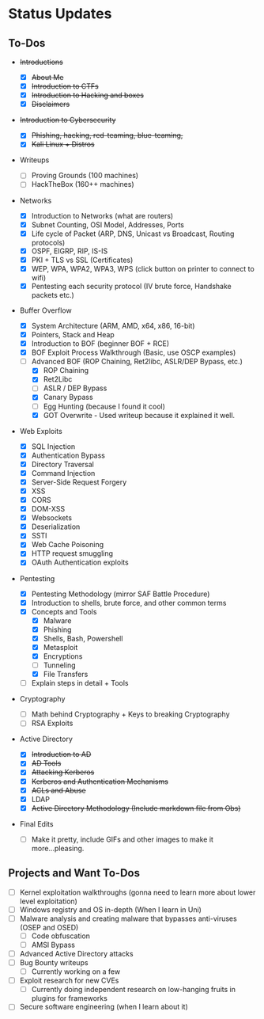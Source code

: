 # Status Updates

## To-Dos

* ~~Introductions~~
  * [x] ~~About Me~~
  * [x] ~~Introduction to CTFs~~
  * [x] ~~Introduction to Hacking and boxes~~
  * [x] ~~Disclaimers~~
* ~~Introduction to Cybersecurity~~
  * [x] ~~Phishing, hacking, red-teaming, blue-teaming,~~
  * [x] ~~Kali Linux + Distros~~
* Writeups
  * [ ] Proving Grounds (100 machines)
  * [ ] HackTheBox (160++ machines)
* Networks
  * [x] Introduction to Networks (what are routers)
  * [x] Subnet Counting, OSI Model, Addresses, Ports
  * [x] Life cycle of Packet (ARP, DNS, Unicast vs Broadcast, Routing protocols)
  * [x] OSPF, EIGRP, RIP, IS-IS
  * [x] PKI + TLS vs SSL (Certificates)
  * [x] WEP, WPA, WPA2, WPA3, WPS (click button on printer to connect to wifi)
  * [x] Pentesting each security protocol (IV brute force, Handshake packets etc.)
* Buffer Overflow
  * [x] System Architecture (ARM, AMD, x64, x86, 16-bit)
  * [x] Pointers, Stack and Heap
  * [x] Introduction to BOF (beginner BOF + RCE)&#x20;
  * [x] BOF Exploit Process Walkthrough (Basic, use OSCP examples)
  * [ ] Advanced BOF (ROP Chaining, Ret2libc, ASLR/DEP Bypass, etc.)
    * [x] ROP Chaining
    * [x] Ret2Libc
    * [ ] ASLR / DEP Bypass
    * [x] Canary Bypass
    * [ ] Egg Hunting (because I found it cool)
    * [x] GOT Overwrite - Used writeup because it explained it well.
* Web Exploits
  * [x] SQL Injection
  * [x] Authentication Bypass
  * [x] Directory Traversal
  * [x] Command Injection
  * [x] Server-Side Request Forgery
  * [x] XSS
  * [x] CORS
  * [x] DOM-XSS
  * [x] Websockets
  * [x] Deserialization
  * [x] SSTI
  * [x] Web Cache Poisoning
  * [x] HTTP request smuggling
  * [x] OAuth Authentication exploits
* Pentesting
  * [x] Pentesting Methodology (mirror SAF Battle Procedure)
  * [x] Introduction to shells, brute force, and other common terms
  * [x] Concepts and Tools
    * [x] Malware
    * [x] Phishing
    * [x] Shells, Bash, Powershell
    * [x] Metasploit
    * [x] Encryptions
    * [ ] Tunneling
    * [x] File Transfers
  * [ ] Explain steps in detail + Tools
* Cryptography&#x20;
  * [ ] Math behind Cryptography + Keys to breaking Cryptography
  * [ ] RSA Exploits
* Active Directory
  * [x] ~~Introduction to AD~~
  * [x] ~~AD Tools~~&#x20;
  * [x] ~~Attacking Kerberos~~
  * [x] ~~Kerberos and Authentication Mechanisms~~
  * [x] ~~ACLs and Abuse~~&#x20;
  * [x] LDAP
  * [x] ~~Active Directory Methodology (Include markdown file from Obs)~~
*   Final Edits

    * [ ] Make it pretty, include GIFs and other images to make it more...pleasing.



## Projects and Want To-Dos

* [ ] Kernel exploitation walkthroughs (gonna need to learn more about lower level exploitation)
* [ ] Windows registry and OS in-depth (When I learn in Uni)
* [ ] Malware analysis and creating malware that bypasses anti-viruses (OSEP and OSED)
  * [ ] Code obfuscation
  * [ ] AMSI Bypass
* [ ] Advanced Active Directory attacks
* [ ] Bug Bounty writeups
  * [ ] Currently working on a few
* [ ] Exploit research for new CVEs
  * [ ] Currently doing independent research on low-hanging fruits in plugins for frameworks
* [ ] Secure software engineering (when I learn about it)
